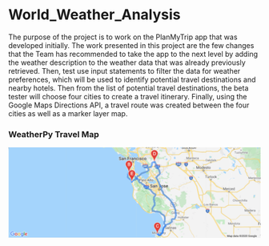 # World_Weather_Analysis

The purpose of the project is to work on the PlanMyTrip app that was developed initially. The work presented in this project are the few changes that the Team has recommended to take the app to the next level by adding the weather description to the weather data that was already previously retrieved. Then, test use input statements to filter the data for weather preferences, which will be used to identify potential travel destinations and nearby hotels. Then from the list of potential travel destinations, the beta tester will choose four cities to create a travel itinerary. Finally, using the Google Maps Directions API, a travel route was created between the four cities as well as a marker layer map.

### WeatherPy Travel Map

![](./Vacation_Itenarary/WeatherPy_travel_map.png)